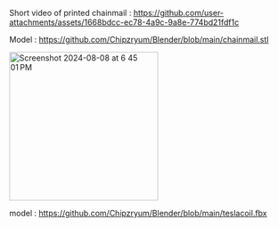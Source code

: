 Short video of printed chainmail : https://github.com/user-attachments/assets/1668bdcc-ec78-4a9c-9a8e-774bd21fdf1c

Model : https://github.com/Chipzryum/Blender/blob/main/chainmail.stl

<img width="267" alt="Screenshot 2024-08-08 at 6 45 01 PM" src="https://github.com/user-attachments/assets/c7a996f4-3407-4622-806d-3e7c2728cb90">

model : https://github.com/Chipzryum/Blender/blob/main/teslacoil.fbx
